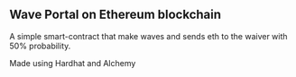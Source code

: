 ## Wave Portal on Ethereum blockchain

A simple smart-contract that make waves and sends eth to the waiver with 50% probability.

Made using Hardhat and Alchemy
